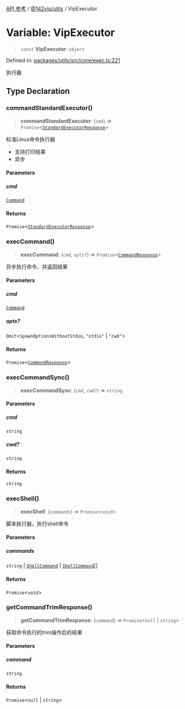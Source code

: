 [API 参考](../wiki/Home) / [@142vip/utils](../wiki/@142vip.utils) / VipExecutor

# Variable: VipExecutor

> `const` **VipExecutor**: `object`

Defined in: [packages/utils/src/core/exec.ts:221](https://github.com/142vip/core-x/blob/15d5bc9ef4bece78c0e60bdf074a2d245f625100/packages/utils/src/core/exec.ts#L221)

执行器

## Type Declaration

### commandStandardExecutor()

> **commandStandardExecutor**: (`cmd`) => `Promise`<[`StandardExecutorResponse`](../wiki/@142vip.utils.Interface.StandardExecutorResponse)>

标准Linux命令执行器

* 支持打印结果
* 异步

#### Parameters

##### cmd

[`Command`](../wiki/@142vip.utils.TypeAlias.Command)

#### Returns

`Promise`<[`StandardExecutorResponse`](../wiki/@142vip.utils.Interface.StandardExecutorResponse)>

### execCommand()

> **execCommand**: (`cmd`, `opts?`) => `Promise`<[`CommandResponse`](../wiki/@142vip.utils.Interface.CommandResponse)>

异步执行命令，并返回结果

#### Parameters

##### cmd

[`Command`](../wiki/@142vip.utils.TypeAlias.Command)

##### opts?

`Omit`<`SpawnOptionsWithoutStdio`, `"stdio"` | `"cwd"`>

#### Returns

`Promise`<[`CommandResponse`](../wiki/@142vip.utils.Interface.CommandResponse)>

### execCommandSync()

> **execCommandSync**: (`cmd`, `cwd?`) => `string`

#### Parameters

##### cmd

`string`

##### cwd?

`string`

#### Returns

`string`

### execShell()

> **execShell**: (`commands`) => `Promise`<`void`>

脚本执行器，执行shell命令

#### Parameters

##### commands

`string` | [`ShellCommand`](../wiki/@142vip.utils.Interface.ShellCommand) | [`ShellCommand`](../wiki/@142vip.utils.Interface.ShellCommand)\[]

#### Returns

`Promise`<`void`>

### getCommandTrimResponse()

> **getCommandTrimResponse**: (`command`) => `Promise`<`null` | `string`>

获取命令执行的trim操作后的结果

#### Parameters

##### command

`string`

#### Returns

`Promise`<`null` | `string`>
